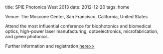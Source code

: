 title: SPIE Photonics West 2013
date: 2012-12-20 
tags: home


Venue: The Moscone Center, San Francisco, California, United States

Attend the most influential conference for biophotonics and biomedical optics, high-power laser manufacturing, optoelectronics, microfabrication, and green photonics.

Further information and registration [here>>](http://spie.org/x2584.xml)
